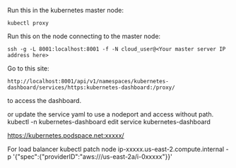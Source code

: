 
Run this in the kubernetes master node:
```shell script
kubectl proxy
```

Run this on the node connecting to the master node:
```shell script
ssh -g -L 8001:localhost:8001 -f -N cloud_user@<Your master server IP address here>
```

Go to this site:
```http request
http://localhost:8001/api/v1/namespaces/kubernetes-dashboard/services/https:kubernetes-dashboard:/proxy/
```
to access the dashboard.

or update the service yaml to use a nodeport and access without path.
kubectl -n kubernetes-dashboard edit service kubernetes-dashboard

https://kubernetes.podspace.net:xxxxx/

For load balancer
kubectl patch node ip-xxxxx.us-east-2.compute.internal -p '{"spec":{"providerID":"aws:///us-east-2a/i-0xxxxx"}}'
